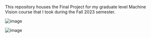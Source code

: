 This repository houses the Final Project for my graduate level Machine Vision course that I took during the Fall 2023 semester.

![image](https://github.com/user-attachments/assets/234f963b-bdfe-4b8d-81a3-d5c13892f68f)


![image](https://github.com/user-attachments/assets/9994f3d0-c737-49da-a550-7fa2140cc369)

